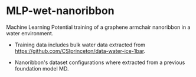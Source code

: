 # MLP-wet-nanoribbon
 
Machine Learning Potential training of a graphene armchair nanoribbon in a water environment.

- Training data includes bulk water data extracted from https://github.com/CSIprinceton/data-water-ice-1bar.

- Nanoribbon's dataset configurations where extracted from a previous foundation model MD.